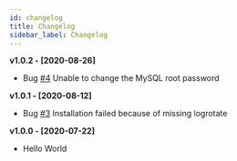 ```yaml
---
id: changelog
title: Changelog
sidebar_label: Changelog
---
```


**v1.0.2 - [2020-08-26]**

- Bug [#4](https://github.com/cloudpanel-io/cloudpanel-ce/issues/4) Unable to change the MySQL root password

**v1.0.1 - [2020-08-12]**

- Bug [#3](https://github.com/cloudpanel-io/cloudpanel-ce/issues/3) Installation failed because of missing logrotate

**v1.0.0 - [2020-07-22]**

- Hello World